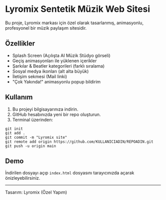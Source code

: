 
# Lyromix Sentetik Müzik Web Sitesi

Bu proje, Lyromix markası için özel olarak tasarlanmış, animasyonlu, profesyonel bir müzik paylaşım sitesidir.

## Özellikler
- Splash Screen (Açılışta AI Müzik Stüdyo görseli)
- Geçiş animasyonları ile yüklenen içerikler
- Şarkılar & Beatler kategorileri (farklı sıralama)
- Sosyal medya ikonları (alt alta büyük)
- İletişim sekmesi (Mail linki)
- "Çok Yakında!" animasyonlu popup bildirim

## Kullanım
1. Bu projeyi bilgisayarınıza indirin.
2. GitHub hesabınızda yeni bir repo oluşturun.
3. Terminal üzerinden:
```
git init
git add .
git commit -m "Lyromix site"
git remote add origin https://github.com/KULLANICIADIN/REPOADIN.git
git push -u origin main
```

## Demo
İndirilen dosyayı açıp `index.html` dosyasını tarayıcınızda açarak önizleyebilirsiniz.

---

Tasarım: Lyromix (Özel Yapım)
